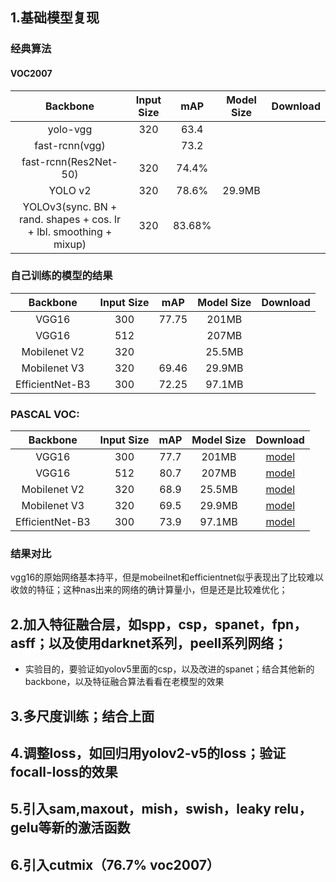 ## 1.基础模型复现

### 经典算法

#### VOC2007
| Backbone         | Input Size  |          mAP                     | Model Size | Download  |
| :--------------: | :----------:|   :--------------------------:   | :--------: | :-------: |
|  yolo-vgg        |     320     |          63.4                    |       |   |
|  fast-rcnn(vgg)  |             |          73.2                    |       |   |
|  fast-rcnn(Res2Net-50)|     320     |     74.4%                   |       |   |
|  YOLO v2         |     320     |          78.6%                   |   29.9MB   |   |
|  YOLOv3(sync. BN + rand. shapes + cos. lr + lbl. smoothing + mixup) |     320     |          83.68%                   |      |   |



### 自己训练的模型的结果

| Backbone         | Input Size  |          mAP                     | Model Size | Download  |
| :--------------: | :----------:|   :--------------------------:   | :--------: | :-------: |
|  VGG16           |     300     |          77.75                    |   201MB    |   |
|  VGG16           |     512     |                                   |   207MB    |   |
|  Mobilenet V2    |     320     |                                   |   25.5MB   |   |
|  Mobilenet V3    |     320     |          69.46                    |   29.9MB   |   |
|  EfficientNet-B3 |     300     |          72.25                    |   97.1MB   |   |

### PASCAL VOC:

| Backbone         | Input Size  |          mAP                     | Model Size | Download  |
| :--------------: | :----------:|   :--------------------------:   | :--------: | :-------: |
|  VGG16           |     300     |          77.7                    |   201MB    | [model](https://github.com/lufficc/SSD/releases/download/1.2/vgg_ssd300_voc0712.pth)  |
|  VGG16           |     512     |          80.7                    |   207MB    | [model](https://github.com/lufficc/SSD/releases/download/1.2/vgg_ssd512_voc0712.pth)  |
|  Mobilenet V2    |     320     |          68.9                    |   25.5MB   | [model](https://github.com/lufficc/SSD/releases/download/1.2/mobilenet_v2_ssd320_voc0712_v2.pth) |
|  Mobilenet V3    |     320     |          69.5                    |   29.9MB   | [model](https://github.com/lufficc/SSD/releases/download/1.2/mobilenet_v3_ssd320_voc0712.pth) |
|  EfficientNet-B3 |     300     |          73.9                    |   97.1MB   | [model](https://github.com/lufficc/SSD/releases/download/1.2/efficient_net_b3_ssd300_voc0712.pth) |


### 结果对比
vgg16的原始网络基本持平，但是mobeilnet和efficientnet似乎表现出了比较难以收敛的特征；这种nas出来的网络的确计算量小，但是还是比较难优化；

## 2.加入特征融合层，如spp，csp，spanet，fpn，asff；以及使用darknet系列，peell系列网络；
- 实验目的，要验证如yolov5里面的csp，以及改进的spanet；结合其他新的backbone，以及特征融合算法看看在老模型的效果


## 3.多尺度训练；结合上面


## 4.调整loss，如回归用yolov2-v5的loss；验证focall-loss的效果


## 5.引入sam,maxout，mish，swish，leaky relu，gelu等新的激活函数

## 6.引入cutmix（76.7% voc2007）